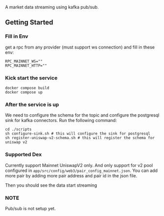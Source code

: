 A market data streaming using kafka pub/sub.


## Getting Started

### Fill in Env
get a rpc from any provider (must support ws connection) and fill in these env:
```
RPC_MAINNET_WS=""
RPC_MAINNET_HTTP=""
```

### Kick start the service
```
docker compose build
docker compose up
```

### After the service is up
We need to configure the schema for the topic and configure the postgresql sink for kafka connectors. Run the following command:

```
cd ./scripts
sh configure-sink.sh # this will configure the sink for postgresql
sh register-uniswap-v2-schema.sh # this will register the schema for uniswap v2
```


### Supported Dex
Currently support Mainnet UniswapV2 only. And only support for v2 pool configured in `app/src/config/web3/pair_config_mainnet.json`. You can add more pair by adding more pair address and pair id in the json file.

Then you should see the data start streaming

### NOTE
Pub/sub is not setup yet.